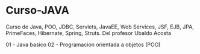 # Curso-JAVA

Curso de Java, POO, JDBC, Servlets, JavaEE, Web Services, JSF, EJB, JPA, PrimeFaces, Hibernate, Spring, Struts. Del profesor Ubaldo Acosta

01 - Java basico
02 - Programacion orientada a objetos (POO)
